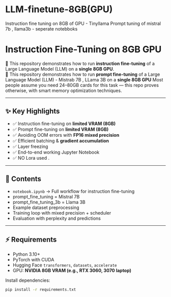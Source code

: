 # LLM-finetune-8GB(GPU)
Instruction fine tuning on 8GB of GPU - Tinyllama
Prompt tuning of mistral 7b , llama3b - seperate notebboks

# Instruction Fine-Tuning on 8GB GPU

🚀 This repository demonstrates how to run **instruction fine-tuning** of a Large Language Model (LLM) on a **single 8GB GPU**.  
🚀 This repository demonstrates how to run **prompt fine-tuning** of a Large Language Model (LLM) - Mistrab 7B , LLama 3B on a **single 8GB GPU**
Most people assume you need 24–80GB cards for this task — this repo proves otherwise, with smart memory optimization techniques.  

---

## ✨ Key Highlights
- ✅ Instruction fine-tuning on **limited VRAM (8GB)**
- ✅ Prompt fine-tuning on **limited VRAM (8GB)**
- ✅ Avoiding OOM errors with **FP16 mixed precision**  
- ✅ Efficient batching & **gradient accumulation**  
- ✅ Layer freezing   
- ✅ End-to-end working Jupyter Notebook
- ✅ NO Lora used . 

---

## 📂 Contents
- `notebook.ipynb` → Full workflow for instruction fine-tuning
- prompt_fine_tuning = Mistral 7B
- prompt_fine_tuning_3b = Llama 3B
- Example dataset preprocessing  
- Training loop with mixed precision + scheduler  
- Evaluation with perplexity and predictions  

---

## ⚡ Requirements
- Python 3.10+  
- PyTorch with CUDA  
- Hugging Face `transformers`, `datasets`, `accelerate`  
- GPU: **NVIDIA 8GB VRAM (e.g., RTX 3060, 3070 laptop)**  

Install dependencies:
```bash
pip install -r requirements.txt

